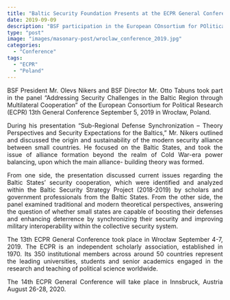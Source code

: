```yaml
---
title: "Baltic Security Foundation Presents at the ECPR General Conference in Wrocław"
date: 2019-09-09
description: "BSF participation in the European COnsortium for POlitical Research Conference."
type: "post"
image: "images/masonary-post/wroclaw_conference_2019.jpg"
categories: 
  - "Conference"
tags:
  - "ECPR"
  - "Poland"
---
```


<p align="justify">
BSF President Mr. Olevs Nikers and BSF Director Mr. Otto Tabuns took part in the panel “Addressing
Security Challenges in the Baltic Region through Multilateral Cooperation” of the European Consortium
for Political Research (ECPR) 13th General Conference September 5, 2019 in Wrocław, Poland.
</p>
<p align="justify">
During his presentation “Sub-Regional Defense Synchronization – Theory Perspectives and Security
Expectations for the Baltics,” Mr. Nikers outlined and discussed the origin and sustainability of the
modern security alliance between small countries. He focused on the Baltic States, and took the issue of
alliance formation beyond the realm of Cold War-era power balancing, upon which the main alliance-
building theory was formed.
</p>
<p align="justify">
From one side, the presentation discussed current issues regarding the Baltic States’ security cooperation,
which were identified and analyzed within the Baltic Security Strategy Project (2018-2019) by scholars
and government professionals from the Baltic States. From the other side, the panel examined traditional
and modern theoretical perspectives, answering the question of whether small states are capable of
boosting their defenses and enhancing deterrence by synchronizing their security and improving military
interoperability within the collective security system.
</p>
<p align="justify">
The 13th ECPR General Conference took place in Wrocław September 4-7, 2019. The ECPR is an
independent scholarly association, established in 1970. Its 350 institutional members across around 50
countries represent the leading universities, students and senior academics engaged in the research and
teaching of political science worldwide.
</p>
<p align="justify">
The 14th ECPR General Conference will take place in Innsbruck, Austria August 26-28, 2020.
</p>


